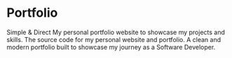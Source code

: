 # Portfolio
Simple &amp; Direct My personal portfolio website to showcase my projects and skills.  The source code for my personal website and portfolio.  A clean and modern portfolio built to showcase my journey as a Software Developer.
